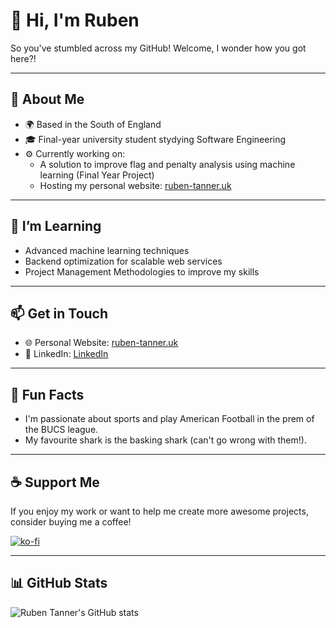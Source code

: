 # 👋 Hi, I'm Ruben

So you've stumbled across my GitHub! Welcome, I wonder how you got here?!

---

## 🚀 About Me
- 🌍 Based in the South of England
- 🎓 Final-year university student stydying Software Engineering
- ⚙️ Currently working on:
  - A solution to improve flag and penalty analysis using machine learning (Final Year Project)
  - Hosting my personal website: [ruben-tanner.uk](https://ruben-tanner.uk)

---

## 🌱 I’m Learning
- Advanced machine learning techniques
- Backend optimization for scalable web services
- Project Management Methodologies to improve my skills

---

## 📫 Get in Touch
- 🌐 Personal Website: [ruben-tanner.uk](https://ruben-tanner.uk)
- 💼 LinkedIn: [LinkedIn](https://www.linkedin.com/in/ruben-tanner-75a03321a/)

---

## 🏈 Fun Facts
- I'm passionate about sports and play American Football in the prem of the BUCS league.
- My favourite shark is the basking shark (can't go wrong with them!).

---

## ☕ Support Me
If you enjoy my work or want to help me create more awesome projects, consider buying me a coffee!

[![ko-fi](https://ko-fi.com/img/githubbutton_sm.svg)](https://ko-fi.com/G2G118SIB1)

---

## 📊 GitHub Stats
![Ruben Tanner's GitHub stats](https://github-readme-stats.vercel.app/api?username=RubenTanner&show_icons=true&theme=radical)
